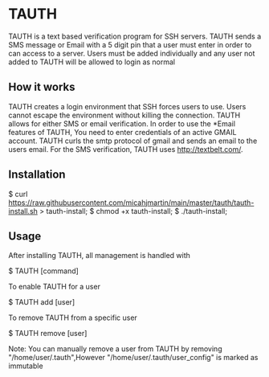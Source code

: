 # TAUTH

TAUTH is a text based verification program for SSH servers. TAUTH sends a SMS message or Email with a 5 digit pin that a user must enter in order to can access to a server. Users must be added individually and any user not added to TAUTH will be allowed to login as normal

## How it works

TAUTH creates a login environment that SSH forces users to use. Users cannot escape the environment without killing the connection. TAUTH allows for either SMS or email verification. In order to use the *Email features of TAUTH, You need to enter credentials of an active GMAIL account. TAUTH curls the smtp protocol of gmail and sends an email to the users email. For the SMS verification, TAUTH uses http://textbelt.com/.

## Installation

 $ curl https://raw.githubusercontent.com/micahjmartin/main/master/tauth/tauth-install.sh > tauth-install;
 $ chmod +x tauth-install;
 $ ./tauth-install;

## Usage

After installing TAUTH, all management is handled with

$ TAUTH [command]

To enable TAUTH for a user

$ TAUTH add [user]

To remove TAUTH from a specific user

$ TAUTH remove [user]

Note: You can manually remove a user from TAUTH by removing "/home/user/.tauth",However "/home/user/.tauth/user_config" is marked as immutable